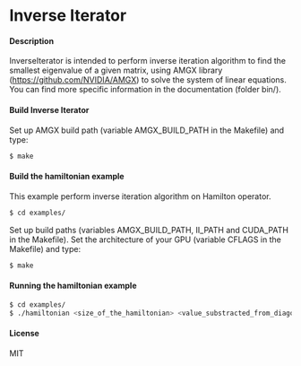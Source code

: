 # Inverse Iterator

#### Description

InverseIterator is intended to perform inverse iteration algorithm to find the smallest eigenvalue of a given matrix, using AMGX library (https://github.com/NVIDIA/AMGX) to solve the system of linear equations. You can find more specific information in the documentation (folder bin/).

#### Build Inverse Iterator

Set up AMGX build path (variable AMGX_BUILD_PATH in the Makefile) and type:

```sh
$ make
```

#### Build the hamiltonian example

This example perform inverse iteration algorithm on Hamilton operator.
```sh
$ cd examples/
```
Set up build paths (variables AMGX_BUILD_PATH, II_PATH and CUDA_PATH in the Makefile). Set the architecture of your GPU (variable CFLAGS in the Makefile) and type:

```sh
$ make
```

#### Running the hamiltonian example

```sh
$ cd examples/
$ ./hamiltonian <size_of_the_hamiltonian> <value_substracted_from_diagonal> <accurancy_of_the_calculations>
```

#### License

MIT